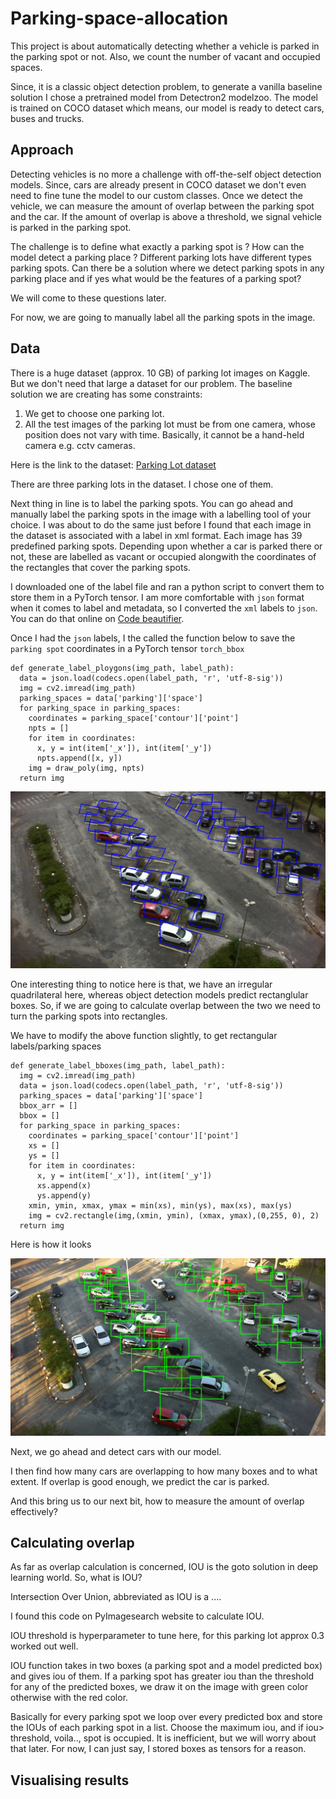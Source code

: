 # Parking-space-allocation

This project is about automatically detecting whether a vehicle is parked in the parking spot or not. Also, we count the number of vacant and occupied spaces.

Since, it is a classic object detection problem, to generate a vanilla baseline solution I chose a pretrained model from Detectron2 modelzoo. The model is trained on COCO dataset which means, our model is ready to detect cars, buses and trucks.

## Approach

Detecting vehicles is no more a challenge with off-the-self object detection models. Since, cars are already present in COCO dataset we don't even need to fine tune the model to our custom classes. Once we detect the vehicle, we can measure the amount of overlap between the parking spot and the car. If the amount of overlap is above a threshold, we signal vehicle is parked in the parking spot.

The challenge is to define what exactly a parking spot is ? How can the model detect a parking place ? Different parking lots have different types parking spots. Can there be a solution where we detect parking spots in any parking place and if yes what would be the features of a parking spot?

We will come to these questions later.

For now, we are going to manually label all the parking spots in the image.

## Data

There is a huge dataset (approx. 10 GB)  of parking lot images on Kaggle. But we don't need that large a dataset for our problem. 
The baseline solution we are creating has some constraints:

1. We get to choose one parking lot.
2. All the test images of the parking lot must be from one camera, whose position does not vary with time. Basically, it cannot be a hand-held camera e.g. cctv cameras.

Here is the link to the dataset: [Parking Lot dataset](https://www.kaggle.com/blanderbuss/parking-lot-dataset)

There are three parking lots in the dataset. I chose one of them.

Next thing in line is to label the parking spots. You can go ahead and manually label the parking spots in the image with a labelling tool of your choice. I was about to do the same just before I found that each image in the dataset is associated with a label in xml format. Each image has 39 predefined parking spots. Depending upon whether a car is parked there or not, these are labelled as vacant or occupied alongwith the coordinates of the rectangles that cover the parking spots.

I downloaded one of the label file and ran a python script to convert them to store them in a PyTorch tensor. I am more comfortable with `json` format when it comes to label and metadata, so I converted the `xml` labels to `json`. You can do that online on [Code beautifier](https://codebeautify.org/).

Once I had the `json` labels, I the called the function below to save the `parking spot` coordinates in a PyTorch tensor `torch_bbox`  

```
def generate_label_ploygons(img_path, label_path):
  data = json.load(codecs.open(label_path, 'r', 'utf-8-sig')) 
  img = cv2.imread(img_path)
  parking_spaces = data['parking']['space']
  for parking_space in parking_spaces:
    coordinates = parking_space['contour']['point']
    npts = []
    for item in coordinates:
      x, y = int(item['_x']), int(item['_y'])
      npts.append([x, y])
    img = draw_poly(img, npts)
  return img

```

![alt text](https://github.com/NavneetSajwan/Parking-space-allocation/blob/master/images/download%20(1).png "Logo Title Text 1")


One interesting thing to notice here is that, we have an irregular quadrilateral here, whereas object detection models predict rectanglular boxes. So, if we are going to calculate overlap between the two we need to turn the parking spots into rectangles. 

We have to modify the above function slightly, to get rectangular labels/parking spaces

```
def generate_label_bboxes(img_path, label_path):
  img = cv2.imread(img_path)
  data = json.load(codecs.open(label_path, 'r', 'utf-8-sig')) 
  parking_spaces = data['parking']['space']
  bbox_arr = []
  bbox = []
  for parking_space in parking_spaces:
    coordinates = parking_space['contour']['point']
    xs = []
    ys = []
    for item in coordinates:
      x, y = int(item['_x']), int(item['_y'])
      xs.append(x)
      ys.append(y) 
    xmin, ymin, xmax, ymax = min(xs), min(ys), max(xs), max(ys)
    img = cv2.rectangle(img,(xmin, ymin), (xmax, ymax),(0,255, 0), 2)
  return img
```
Here is how it looks

![alt text](https://github.com/NavneetSajwan/Parking-space-allocation/blob/master/images/regular_boxes.png "Logo Title Text 1")

Next, we go ahead and detect cars with our model.

I then find how many cars are overlapping to how many boxes and to what extent. If overlap is good enough, we predict the car is parked.

And this bring us to our next bit, how to measure the amount of overlap effectively?

## Calculating overlap

As far as overlap calculation is concerned, IOU is the goto solution in deep learning world. So, what is IOU?

Intersection Over Union, abbreviated as IOU is a ....

I found this code on PyImagesearch website to calculate IOU.

IOU threshold is hyperparameter to tune here, for this parking lot approx 0.3 worked out well.

IOU function takes in two boxes (a parking spot and a model predicted box) and gives iou of them. If a parking spot has greater iou than the threshold for any of the predicted boxes, we draw it on the image with green color otherwise with the red color.

Basically for every parking spot we loop over every predicted box and store the IOUs of each parking spot in a list. Choose the maximum iou, and if iou> threshold, voila.., spot is occupied. It is inefficient, but we will worry about that later. For now, I can just say, I stored boxes as tensors for a reason.


## Visualising results





